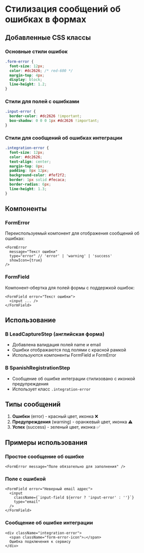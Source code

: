 # Стилизация сообщений об ошибках в формах

## Добавленные CSS классы

### Основные стили ошибок
```css
.form-error {
  font-size: 12px;
  color: #dc2626; /* red-600 */
  margin-top: 4px;
  display: block;
  line-height: 1.2;
}
```

### Стили для полей с ошибками
```css
.input-error {
  border-color: #dc2626 !important;
  box-shadow: 0 0 0 1px #dc2626 !important;
}
```

### Стили для сообщений об ошибках интеграции
```css
.integration-error {
  font-size: 12px;
  color: #dc2626;
  text-align: center;
  margin-top: 8px;
  padding: 8px 12px;
  background-color: #fef2f2;
  border: 1px solid #fecaca;
  border-radius: 6px;
  line-height: 1.3;
}
```

## Компоненты

### FormError
Переиспользуемый компонент для отображения сообщений об ошибках:

```tsx
<FormError 
  message="Текст ошибки" 
  type="error" // 'error' | 'warning' | 'success'
  showIcon={true}
/>
```

### FormField
Компонент-обертка для полей формы с поддержкой ошибок:

```tsx
<FormField error="Текст ошибки">
  <input ... />
</FormField>
```

## Использование

### В LeadCaptureStep (английская форма)
- Добавлена валидация полей name и email
- Ошибки отображаются под полями с красной рамкой
- Используются компоненты FormField и FormError

### В SpanishRegistrationStep
- Сообщение об ошибке интеграции стилизовано с иконкой предупреждения
- Использует класс `.integration-error`

## Типы сообщений

1. **Ошибки** (error) - красный цвет, иконка ❌
2. **Предупреждения** (warning) - оранжевый цвет, иконка ⚠️  
3. **Успех** (success) - зеленый цвет, иконка ✅

## Примеры использования

### Простое сообщение об ошибке
```tsx
<FormError message="Поле обязательно для заполнения" />
```

### Поле с ошибкой
```tsx
<FormField error="Неверный email адрес">
  <input 
    className={`input-field ${error ? 'input-error' : ''}`}
    type="email"
  />
</FormField>
```

### Сообщение об ошибке интеграции
```tsx
<div className="integration-error">
  <span className="form-error-icon">⚠️</span>
  Ошибка подключения к сервису
</div>
```
